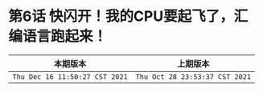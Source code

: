 # 第6话 快闪开！我的CPU要起飞了，汇编语言跑起来！

|本期版本|上期版本
|:---:|:---:|
`Thu Dec 16 11:50:27 CST 2021` | `Thu Oct 28 23:53:37 CST 2021`
